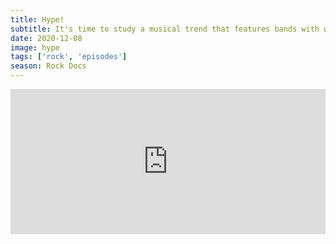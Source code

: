 ```yaml
---
title: Hype!
subtitle: It's time to study a musical trend that features bands with worse names than this podcast - Hype! Gen Xers rejoice as we talk grunge, selling out, and a bunch of other stuff people can't afford to care about anymore. Whatever.
date: 2020-12-08
image: hype
tags: ['rock', 'episodes']
season: Rock Docs
---
```

<iframe src="https://open.spotify.com/embed-podcast/episode/7cnmlFFDDKp4ou5t27DRxg" width="100%" height="232" frameborder="0" allowtransparency="true" allow="encrypted-media"></iframe>